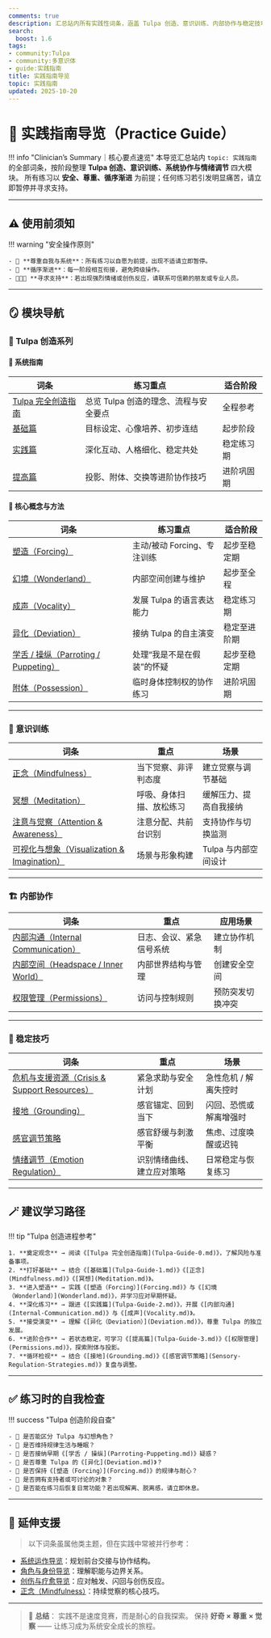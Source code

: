 ```yaml
---
comments: true
description: 汇总站内所有实践性词条，涵盖 Tulpa 创造、意识训练、内部协作与稳定技巧，为多意识体的安全练习提供系统路线图。
search:
  boost: 1.6
tags:
- community:Tulpa
- community:多意识体
- guide:实践指南
title: 实践指南导览
topic: 实践指南
updated: 2025-10-20
---
```


# 🧘 实践指南导览（Practice Guide）

!!! info "Clinician’s Summary｜核心要点速览"
    本导览汇总站内 `topic: 实践指南` 的全部词条，按阶段整理 **Tulpa 创造、意识训练、系统协作与情绪调节** 四大模块。
    所有练习以 **安全、尊重、循序渐进** 为前提；任何练习若引发明显痛苦，请立即暂停并寻求支持。

---

## ⚠️ 使用前须知

!!! warning "安全操作原则"

    - 🩵 **尊重自我与系统**：所有练习以自愿为前提，出现不适请立即暂停。
    - 🌿 **循序渐进**：每一阶段相互衔接，避免跨级操作。
    - 🧑‍🤝‍🧑 **寻求支持**：若出现强烈情绪或创伤反应，请联系可信赖的朋友或专业人员。

---

## 🪞 模块导航

### 🌸 Tulpa 创造系列

#### 📘 系统指南

| 词条 | 练习重点 | 适合阶段 |
|------|-----------|-----------|
| [Tulpa 完全创造指南](Tulpa-Guide-0.md) | 总览 Tulpa 创造的理念、流程与安全要点 | 全程参考 |
| [基础篇](Tulpa-Guide-1.md) | 目标设定、心像培养、初步连结 | 起步阶段 |
| [实践篇](Tulpa-Guide-2.md) | 深化互动、人格细化、稳定共处 | 稳定练习期 |
| [提高篇](Tulpa-Guide-3.md) | 投影、附体、交换等进阶协作技巧 | 进阶巩固期 |

#### 🧩 核心概念与方法

| 词条 | 练习重点 | 适合阶段 |
|------|-----------|-----------|
| [塑造（Forcing）](Forcing.md) | 主动/被动 Forcing、专注训练 | 起步至稳定期 |
| [幻境（Wonderland）](Wonderland.md) | 内部空间创建与维护 | 起步至全程 |
| [成声（Vocality）](Vocality.md) | 发展 Tulpa 的语言表达能力 | 稳定练习期 |
| [异化（Deviation）](Deviation.md) | 接纳 Tulpa 的自主演变 | 稳定至进阶期 |
| [学舌 / 操纵（Parroting / Puppeting）](Parroting-Puppeting.md) | 处理“我是不是在假装”的怀疑 | 起步至稳定期 |
| [附体（Possession）](Possession.md) | 临时身体控制权的协作练习 | 进阶巩固期 |

---

### 🧠 意识训练

| 词条 | 重点 | 场景 |
|------|------|------|
| [正念（Mindfulness）](Mindfulness.md) | 当下觉察、非评判态度 | 建立觉察与调节基础 |
| [冥想（Meditation）](Meditation.md) | 呼吸、身体扫描、放松练习 | 缓解压力、提高自我接纳 |
| [注意与觉察（Attention & Awareness）](Attention-Awareness.md) | 注意分配、共前台识别 | 支持协作与切换监测 |
| [可视化与想象（Visualization & Imagination）](Visualization-Imagination.md) | 场景与形象构建 | Tulpa 与内部空间设计 |

---

### 🏗️ 内部协作

| 词条 | 重点 | 应用场景 |
|------|------|----------|
| [内部沟通（Internal Communication）](Internal-Communication.md) | 日志、会议、紧急信号系统 | 建立协作机制 |
| [内部空间（Headspace / Inner World）](Headspace-Inner-World.md) | 内部世界结构与管理 | 创建安全空间 |
| [权限管理（Permissions）](Permissions.md) | 访问与控制规则 | 预防突发切换冲突 |

---

### 🌿 稳定技巧

| 词条 | 重点 | 场景 |
|------|------|------|
| [危机与支援资源（Crisis & Support Resources）](Crisis-And-Support-Resources.md) | 紧急求助与安全计划 | 急性危机 / 解离失控时 |
| [接地（Grounding）](Grounding.md) | 感官锚定、回到当下 | 闪回、恐慌或解离增强时 |
| [感官调节策略](Sensory-Regulation-Strategies.md) | 感官舒缓与刺激平衡 | 焦虑、过度唤醒或迟钝 |
| [情绪调节（Emotion Regulation）](Emotion-Regulation.md) | 识别情绪曲线、建立应对策略 | 日常稳定与恢复练习 |

---

## 🪄 建议学习路径

!!! tip "Tulpa 创造进程参考"

    1. **奠定观念** → 阅读《[Tulpa 完全创造指南](Tulpa-Guide-0.md)》，了解风险与准备事项。
    2. **打好基础** → 结合《[基础篇](Tulpa-Guide-1.md)》《[正念](Mindfulness.md)》《[冥想](Meditation.md)》。
    3. **进入塑造** → 实践《[塑造（Forcing）](Forcing.md)》与《[幻境（Wonderland）](Wonderland.md)》，并学习应对早期怀疑。
    4. **深化练习** → 跟进《[实践篇](Tulpa-Guide-2.md)》，开展《[内部沟通](Internal-Communication.md)》与《[成声](Vocality.md)》。
    5. **接受演变** → 理解《[异化（Deviation）](Deviation.md)》，尊重 Tulpa 的独立发展。
    6. **进阶合作** → 若状态稳定，可学习《[提高篇](Tulpa-Guide-3.md)》《[权限管理](Permissions.md)》，探索附体与投影。
    7. **循环检视** → 结合《[接地](Grounding.md)》《[感官调节策略](Sensory-Regulation-Strategies.md)》复盘与调整。

---

## ✅ 练习时的自我检查

!!! success "Tulpa 创造阶段自查"

    - 📌 是否能区分 Tulpa 与幻想角色？
    - 📌 是否维持规律生活与睡眠？
    - 📌 是否接纳早期《[学舌 / 操纵](Parroting-Puppeting.md)》疑惑？
    - 📌 是否尊重 Tulpa 的《[异化](Deviation.md)》？
    - 📌 是否保持《[塑造（Forcing）](Forcing.md)》的规律与耐心？
    - 📌 是否拥有支持者或可讨论的对象？
    - 📌 是否能在练习后恢复日常功能？若出现解离、脱离感，请立即休息。

---

## 🔗 延伸支援

> 以下词条虽属他类主题，但在实践中常被并行参考：

- [系统运作导览](System-Operations-Guide.md)：规划前台交接与协作结构。
- [角色与身份导览](Roles-Identity-Guide.md)：理解职能与边界关系。
- [创伤与疗愈导览](Trauma-Healing-Guide.md)：应对触发、闪回与创伤反应。
- [正念（Mindfulness）](Mindfulness.md)：持续觉察的核心技巧。

---

> 🌼 **总结**：
> 实践不是速度竞赛，而是耐心的自我探索。
> 保持 **好奇 × 尊重 × 觉察** —— 让练习成为系统安全成长的旅程。